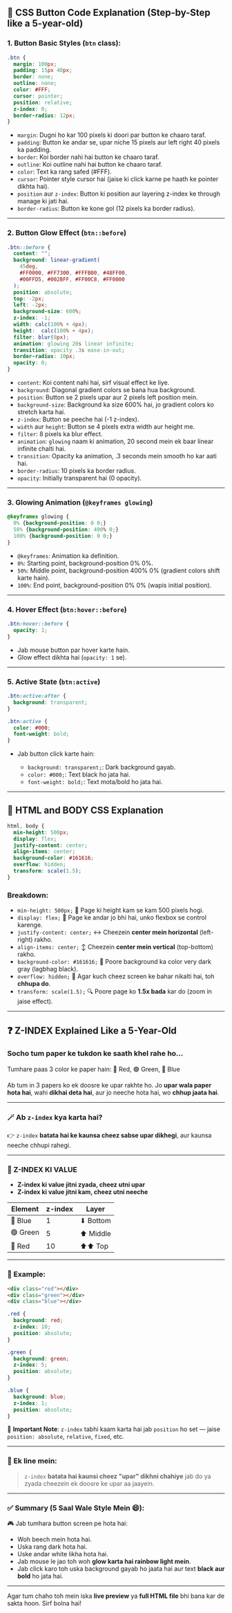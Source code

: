 ## 🔘 CSS Button Code Explanation (Step-by-Step like a 5-year-old)

### 1. **Button Basic Styles (`btn` class)**:

```css
.btn {
  margin: 100px;
  padding: 15px 40px;
  border: none;
  outline: none;
  color: #FFF;
  cursor: pointer;
  position: relative;
  z-index: 0;
  border-radius: 12px;
}
```

* `margin`: Dugni ho kar 100 pixels ki doori par button ke chaaro taraf.
* `padding`: Button ke andar se, upar niche 15 pixels aur left right 40 pixels ka padding.
* `border`: Koi border nahi hai button ke chaaro taraf.
* `outline`: Koi outline nahi hai button ke chaaro taraf.
* `color`: Text ka rang safed (#FFF).
* `cursor`: Pointer style cursor hai (jaise ki click karne pe haath ke pointer dikhta hai).
* `position` aur `z-index`: Button ki position aur layering z-index ke through manage ki jati hai.
* `border-radius`: Button ke kone gol (12 pixels ka border radius).

---

### 2. **Button Glow Effect (`btn::before`)**

```css
.btn::before {
  content: "";
  background: linear-gradient(
    45deg,
    #FF0000, #FF7300, #FFFB00, #48FF00,
    #00FFD5, #002BFF, #FF00C8, #FF0000
  );
  position: absolute;
  top: -2px;
  left: -2px;
  background-size: 600%;
  z-index: -1;
  width: calc(100% + 4px);
  height:  calc(100% + 4px);
  filter: blur(8px);
  animation: glowing 20s linear infinite;
  transition: opacity .3s ease-in-out;
  border-radius: 10px;
  opacity: 0;
}
```

* `content`: Koi content nahi hai, sirf visual effect ke liye.
* `background`: Diagonal gradient colors se bana hua background.
* `position`: Button se 2 pixels upar aur 2 pixels left position mein.
* `background-size`: Background ka size 600% hai, jo gradient colors ko stretch karta hai.
* `z-index`: Button se peeche hai (-1 z-index).
* `width` aur `height`: Button se 4 pixels extra width aur height me.
* `filter`: 8 pixels ka blur effect.
* `animation`: `glowing` naam ki animation, 20 second mein ek baar linear infinite chalti hai.
* `transition`: Opacity ka animation, .3 seconds mein smooth ho kar aati hai.
* `border-radius`: 10 pixels ka border radius.
* `opacity`: Initially transparent hai (0 opacity).

---

### 3. **Glowing Animation (`@keyframes glowing`)**

```css
@keyframes glowing {
  0% {background-position: 0 0;}
  50% {background-position: 400% 0;}
  100% {background-position: 0 0;}
}
```

* `@keyframes`: Animation ka definition.
* `0%`: Starting point, background-position 0% 0%.
* `50%`: Middle point, background-position 400% 0% (gradient colors shift karte hain).
* `100%`: End point, background-position 0% 0% (wapis initial position).

---

### 4. **Hover Effect (`btn:hover::before`)**

```css
.btn:hover::before {
  opacity: 1;
}
```

* Jab mouse button par hover karte hain.
* Glow effect dikhta hai (`opacity: 1` se).

---

### 5. **Active State (`btn:active`)**

```css
.btn:active:after {
  background: transparent;
}

.btn:active {
  color: #000;
  font-weight: bold;
}
```

* Jab button click karte hain:

  * `background: transparent;`: Dark background gayab.
  * `color: #000;`: Text black ho jata hai.
  * `font-weight: bold;`: Text mota/bold ho jata hai.

---

## 🔲 HTML and BODY CSS Explanation

```css
html, body {
  min-height: 500px;
  display: flex;
  justify-content: center;
  align-items: center;
  background-color: #161616;
  overflow: hidden;
  transform: scale(1.5);
}
```

### Breakdown:

* `min-height: 500px;`
  📏 Page ki height kam se kam 500 pixels hogi.
* `display: flex;`
  🔧 Page ke andar jo bhi hai, unko flexbox se control karenge.
* `justify-content: center;`
  ↔ Cheezein **center mein horizontal** (left-right) rakho.
* `align-items: center;`
  ↕ Cheezein **center mein vertical** (top-bottom) rakho.
* `background-color: #161616;`
  🎨 Poore background ka color very dark gray (lagbhag black).
* `overflow: hidden;`
  🧺 Agar kuch cheez screen ke bahar nikalti hai, toh **chhupa do**.
* `transform: scale(1.5);`
  🔍 Poore page ko **1.5x bada** kar do (zoom in jaise effect).

---

## ❓ Z-INDEX Explained Like a 5-Year-Old

### Socho tum paper ke tukdon ke saath khel rahe ho…

Tumhare paas 3 color ke paper hain:
🔴 Red, 🟢 Green, 🔵 Blue

Ab tum in 3 papers ko ek doosre ke upar rakhte ho. Jo **upar wala paper hota hai**, wahi **dikhai deta hai**, aur jo neeche hota hai, wo **chhup jaata hai**.

---

### 🪄 Ab `z-index` kya karta hai?

👉 `z-index` **batata hai ke kaunsa cheez sabse upar dikhegi**, aur kaunsa neeche chhupi rahegi.

---

### 🔼 Z-INDEX KI VALUE

* **Z-index ki value jitni zyada, cheez utni upar**
* **Z-index ki value jitni kam, cheez utni neeche**

| Element  | z-index | Layer    |
| -------- | ------- | -------- |
| 🔵 Blue  | 1       | ⬇ Bottom |
| 🟢 Green | 5       | ⬆ Middle |
| 🔴 Red   | 10      | ⬆⬆ Top   |

---

### 🔧 Example:

```html
<div class="red"></div>
<div class="green"></div>
<div class="blue"></div>
```

```css
.red {
  background: red;
  z-index: 10;
  position: absolute;
}

.green {
  background: green;
  z-index: 5;
  position: absolute;
}

.blue {
  background: blue;
  z-index: 1;
  position: absolute;
}
```

📝 **Important Note**:
`z-index` tabhi kaam karta hai jab `position` ho set — jaise `position: absolute`, `relative`, `fixed`, etc.

---

### 🧠 Ek line mein:

> `z-index` **batata hai kaunsi cheez "upar" dikhni chahiye** jab do ya zyada cheezein ek doosre ke upar aa jaayein.

---

### ✅ Summary (5 Saal Wale Style Mein 😄):

🎮 Jab tumhara button screen pe hota hai:

* Woh beech mein hota hai.
* Uska rang dark hota hai.
* Uske andar white likha hota hai.
* Jab mouse le jao toh woh **glow karta hai rainbow light mein**.
* Jab click karo toh uska background gayab ho jaata hai aur text **black aur bold** ho jata hai.

---

Agar tum chaho toh mein iska **live preview** ya **full HTML file** bhi bana kar de sakta hoon. Sirf bolna hai!
